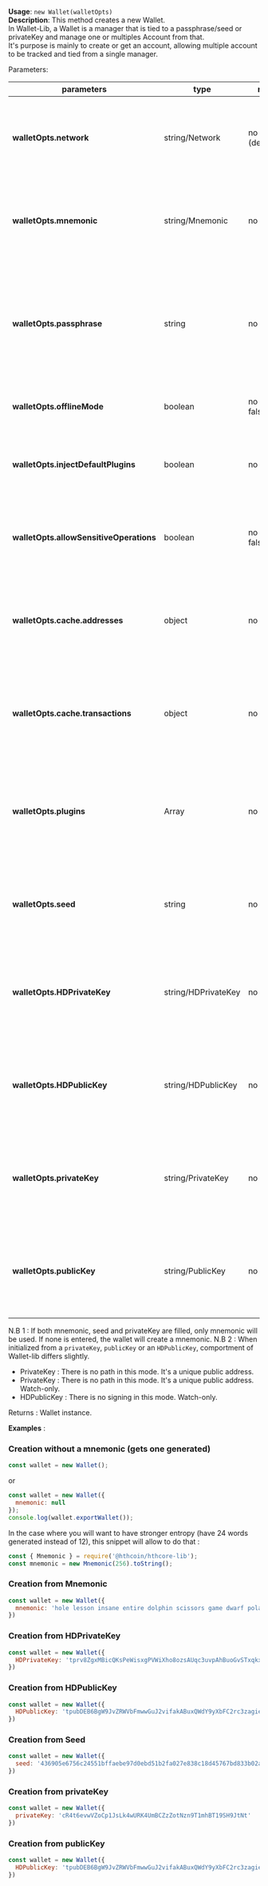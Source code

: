 **Usage**: `new Wallet(walletOpts)`  
**Description**: This method creates a new Wallet.  
In Wallet-Lib, a Wallet is a manager that is tied to a passphrase/seed or privateKey and manage one or multiples Account from that.   
It's purpose is mainly to create or get an account, allowing multiple account to be tracked and tied from a single manager.    

Parameters: 

| parameters                               | type               | required            | Description                                                                                                                                                                    |  
|------------------------------------------|--------------------|---------------------| ------------------------------------------------------------------------------------------------------------------------------------------------------------------------------ |
| **walletOpts.network**                   | string/Network     | no (def:'testnet')  | Use either a string reference to Networks ('livenet', 'testnet') or it's Networks representation                                                           |
| **walletOpts.mnemonic**                  | string/Mnemonic    | no                  | If sets at null, generate a new mnemonic. If sets to a valid value, create wallet from mnemonic                                                           |
| **walletOpts.passphrase**                | string             | no                  | If sets at null, generate a new privateKey. It sets to a valid privateKey, uses it (with the passphrase if provided) to unlock the seed                                                           |
| **walletOpts.offlineMode**               | boolean            | no (def: false)     | Set to true to not perform any request to the network |
| **walletOpts.injectDefaultPlugins**      | boolean            | no (def: true)      | Use to inject default plugins on loadup (BIP44Worker, ChainWorker and SyncWorker) |
| **walletOpts.allowSensitiveOperations**  | boolean            | no (def: false)     | If you want a special plugin to access the keychain or other sensitive operation, set this to true. |
| **walletOpts.cache.addresses**           | object             | no                  | If you have your cache state somewhere else (fs) you can fetch and pass it along for faster sync-up |
| **walletOpts.cache.transactions**        | object             | no                  | If you have your cache state somewhere else (fs) you can fetch and pass it along for faster sync-up |
| **walletOpts.plugins**                   | Array              | no                  | It you have some plugins, worker you want to pass to wallet-lib. You can pass them as constructor or initialized object  |
| **walletOpts.seed**                      | string             | no                  | If you only have a seed representation, you can pass it instead of mnemonic to init the wallet from it  |
| **walletOpts.HDPrivateKey**              | string/HDPrivateKey| no                  | If you only have a HDPrivateKey representation, you can pass it instead of mnemonic to init the wallet from it  |
| **walletOpts.HDPublicKey**               | string/HDPublicKey | no                  | If you only have a HDPublicKey representation, you can pass it instead of mnemonic to init the wallet from it  |
| **walletOpts.privateKey**                | string/PrivateKey  | no                  | If you only have a PrivateKey representation, you can pass it instead of mnemonic to init the wallet from it  |
| **walletOpts.publicKey**                 | string/PublicKey   | no                  | If you only have a PublicKey representation, you can pass it instead of mnemonic to init the wallet from it  |


N.B 1 : If both mnemonic, seed and privateKey are filled, only mnemonic will be used. If none is entered, the wallet will create a mnemonic.
N.B 2 : When initialized from a `privateKey`, `publicKey` or an `HDPublicKey`, comportment of Wallet-lib differs slightly. 

- PrivateKey : There is no path in this mode. It's a unique public address. 
- PrivateKey : There is no path in this mode. It's a unique public address. Watch-only.
- HDPublicKey : There is no signing in this mode. Watch-only.

Returns : Wallet instance.

**Examples** :

### Creation without a mnemonic (gets one generated)
```js
const wallet = new Wallet();
```
or 
```js
const wallet = new Wallet({
  mnemonic: null
});
console.log(wallet.exportWallet());
```

In the case where you will want to have stronger entropy (have 24 words generated instead of 12), this snippet will allow to do that : 

```js 
const { Mnemonic } = require('@hthcoin/hthcore-lib');
const mnemonic = new Mnemonic(256).toString();
```

### Creation from Mnemonic 

```js
const wallet = new Wallet({
  mnemonic: 'hole lesson insane entire dolphin scissors game dwarf polar ethics drip math'
})
```

### Creation from HDPrivateKey 

```js
const wallet = new Wallet({
  HDPrivateKey: 'tprv8ZgxMBicQKsPeWisxgPVWiXho8ozsAUqc3uvpAhBuoGvSTxqkxPZbTeG43mvgXn3iNfL3cBL1NmR4DaVoDBPMUXe1xeiLoc39jU9gRTVBd2'
})
```

### Creation from HDPublicKey 

```js
const wallet = new Wallet({
  HDPublicKey: 'tpubDEB6BgW9JvZRWVbFmwwGuJ2vifakABuxQWdY9yXbFC2rc3zagie1RkhwUEnahb1dzaapchEVeKqKcx99TzkjNvjXcmoQkLJwsYnA1J5bGNj'
})
```

### Creation from Seed 

```js
const wallet = new Wallet({
  seed: '436905e6756c24551bffaebe97d0ebd51b2fa027e838c18d45767bd833b02a80a1dd55728635b54f2b1dbed5963f4155e160ee1e96e2d67f7e8ac28557d87d96'
})
```

### Creation from privateKey

```js
const wallet = new Wallet({
  privateKey: 'cR4t6evwVZoCp1JsLk4wURK4UmBCZzZotNzn9T1mhBT19SH9JtNt'
})
```

### Creation from publicKey

```js
const wallet = new Wallet({
  HDPublicKey: 'tpubDEB6BgW9JvZRWVbFmwwGuJ2vifakABuxQWdY9yXbFC2rc3zagie1RkhwUEnahb1dzaapchEVeKqKcx99TzkjNvjXcmoQkLJwsYnA1J5bGNj'
})
```
